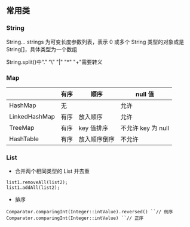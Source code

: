 ## 常用类

### String

String… strings 为可变长度参数列表，表示 0 或多个 String 类型的对象或是 String[]，具体类型为一个数组

String.split()中“.” “\” "|" "\*" "+"需要转义

### Map

|               | 有序 | 顺序         | null 值            |
| ------------- | ---- | ------------ | ------------------ |
| HashMap       | 无   |              | 允许               |
| LinkedHashMap | 有序 | 放入顺序     | 允许               |
| TreeMap       | 有序 | key 值排序   | 不允许 key 为 null |
| HashTable     | 有序 | 放入顺序倒序 | 不允许             |

### List

- 合并两个相同类型的 List 并去重

```
list1.removeAll(list2);
list1.addAll(list2);
```

- 排序

```
Comparator.comparingInt(Integer::intValue).reversed() ``// 倒序
Comparator.comparingInt(Integer::intValue) ``// 正序
```
